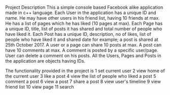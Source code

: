 Project Description
This a simple console based Facebook alike application made in c++ language.
Each User in the application has a unique ID and name. 
He may have other users in his friend list, having 10 friends at max. 
He has a list of pages which he has liked (10 pages at max). 
Each Page has a unique ID, title, list of posts it has shared and total number of people who have liked it. 
Each Post has a unique ID, description, no of likes, list of people who have liked it and shared date for example; a post is shared at 25th October 2017. A user or a page can share 10 posts at max. 
A post can have 10 comments at max. A comment is posted by a specific user/page. User can delete a comment on his posts. 
All the Users, Pages and Posts in the application are objects having IDs.

The functionality provided in the project is
1 set current user
2 view home of the current user
3 like a post
4 view the list of people who liked a post
5 comment a post
6 view a post
7 share a post
8 view user's timeline
9 view friend list
10 view page
11 search

